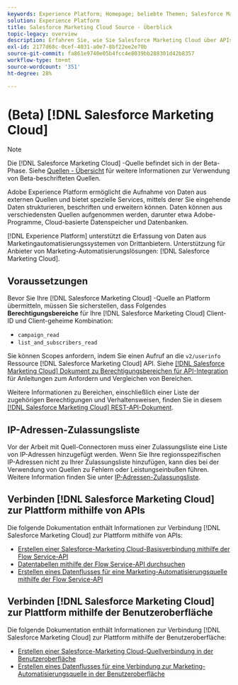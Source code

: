 ```yaml
---
keywords: Experience Platform; Homepage; beliebte Themen; Salesforce Marketing Cloud; Salesforce-Marketing Cloud; Marketing-Automatisierung
solution: Experience Platform
title: Salesforce Marketing Cloud Source - Überblick
topic-legacy: overview
description: Erfahren Sie, wie Sie Salesforce Marketing Cloud über APIs oder die Benutzeroberfläche mit Adobe Experience Platform verbinden.
exl-id: 2177d68c-0cef-4031-a0e7-8bf22ee2e70b
source-git-commit: fa861e9740e05b4fcc4e8039bb288301d42b8357
workflow-type: tm+mt
source-wordcount: '351'
ht-degree: 28%

---
```


# (Beta) [!DNL Salesforce Marketing Cloud]

>[!NOTE]
>
>Die [!DNL Salesforce Marketing Cloud] -Quelle befindet sich in der Beta-Phase. Siehe [Quellen - Übersicht](../../home.md#terms-and-conditions) für weitere Informationen zur Verwendung von Beta-beschrifteten Quellen.

Adobe Experience Platform ermöglicht die Aufnahme von Daten aus externen Quellen und bietet spezielle Services, mittels derer Sie eingehende Daten strukturieren, beschriften und erweitern können. Daten können aus verschiedensten Quellen aufgenommen werden, darunter etwa Adobe-Programme, Cloud-basierte Datenspeicher und Datenbanken.

[!DNL Experience Platform] unterstützt die Erfassung von Daten aus Marketingautomatisierungssystemen von Drittanbietern. Unterstützung für Anbieter von Marketing-Automatisierungslösungen: [!DNL Salesforce Marketing Cloud].

## Voraussetzungen

Bevor Sie Ihre [!DNL Salesforce Marketing Cloud] -Quelle an Platform übermitteln, müssen Sie sicherstellen, dass Folgendes **Berechtigungsbereiche** für Ihre [!DNL Salesforce Marketing Cloud] Client-ID und Client-geheime Kombination:

* `campaign_read`
* `list_and_subscribers_read`

Sie können Scopes anfordern, indem Sie einen Aufruf an die `v2/userinfo` Ressource [!DNL Salesforce Marketing Cloud] API. Siehe [[!DNL Salesforce Marketing Cloud] Dokument zu Berechtigungsbereichen für API-Integration](https://developer.salesforce.com/docs/marketing/marketing-cloud/guide/data-access-permissions.html) für Anleitungen zum Anfordern und Vergleichen von Bereichen.

Weitere Informationen zu Bereichen, einschließlich einer Liste der zugehörigen Berechtigungen und Verhaltensweisen, finden Sie in diesem [[!DNL Salesforce Marketing Cloud] REST-API-Dokument](https://developer.salesforce.com/docs/marketing/marketing-cloud/guide/rest-permissions-and-scopes.html).

## IP-Adressen-Zulassungsliste

Vor der Arbeit mit Quell-Connectoren muss einer Zulassungsliste eine Liste von IP-Adressen hinzugefügt werden. Wenn Sie Ihre regionsspezifischen IP-Adressen nicht zu Ihrer Zulassungsliste hinzufügen, kann dies bei der Verwendung von Quellen zu Fehlern oder Leistungseinbußen führen. Weitere Information finden Sie unter [IP-Adressen-Zulassungsliste](../../ip-address-allow-list.md).

## Verbinden [!DNL Salesforce Marketing Cloud] zur Plattform mithilfe von APIs

Die folgende Dokumentation enthält Informationen zur Verbindung [!DNL Salesforce Marketing Cloud] zur Plattform mithilfe von APIs:

* [Erstellen einer Salesforce-Marketing Cloud-Basisverbindung mithilfe der Flow Service-API](../../tutorials/api/create/marketing-automation/salesforce-marketing-cloud.md)
* [Datentabellen mithilfe der Flow Service-API durchsuchen](../../tutorials/api/explore/tabular.md)
* [Erstellen eines Datenflusses für eine Marketing-Automatisierungsquelle mithilfe der Flow Service-API](../../tutorials/api/collect/marketing-automation.md)

## Verbinden [!DNL Salesforce Marketing Cloud] zur Plattform mithilfe der Benutzeroberfläche

Die folgende Dokumentation enthält Informationen zur Verbindung [!DNL Salesforce Marketing Cloud] zur Plattform mithilfe der Benutzeroberfläche:

* [Erstellen einer Salesforce-Marketing Cloud-Quellverbindung in der Benutzeroberfläche](../../tutorials/ui/create/marketing-automation/salesforce-marketing-cloud.md)
* [Erstellen eines Datenflusses für eine Verbindung zur Marketing-Automatisierungsquelle in der Benutzeroberfläche](../../tutorials/ui/dataflow/marketing-automation.md)
